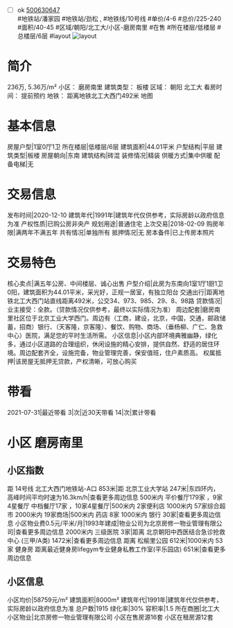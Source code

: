 - [ ] ok [500630647](https://bj.5i5j.com/ershoufang/500630647.html)  
 #地铁站/潘家园 #地铁站/劲松 ,  #地铁线/10号线
#单价/4-6 #总价/225-240 #面积/40-45   #区域/朝阳/北工大/小区-磨房南里 #在售 #所在楼层/低楼层 #总楼层/6层 #layout 
![layout](http://image2a.5i5j.com/bdir/layout/69a2cd45011d4014b18ca383794a7b92.JPG_P5.jpg) 
# 简介 
 236万,  5.36万/m² 
小区： 磨房南里
建筑类型： 板楼
区域： 朝阳 北工大
看房时间： 提前预约
地铁： 距离地铁北工大西门492米 地图
# 基本信息 
 房屋户型|1室0厅1卫
所在楼层|低楼层/6层
建筑面积|44.01平米
户型结构|平层
建筑类型|板楼
房屋朝向|东南
建筑结构|砖混
装修情况|精装
供暖方式|集中供暖
配备电梯|无
# 交易信息 
 发布时间|2020-12-10
建筑年代|1991年|建筑年代仅供参考，实际房龄以政府信息为准
产权性质|已购公房非央产
规划用途|普通住宅
上次交易|2018-02-09
购房年限|满两年不满五年
共有情况|单独所有
抵押情况|无
房本备件|已上传房本照片
# 交易特色 
 核心卖点|满五年公房、中间楼层、诚心出售
户型介绍|此房为东南向1室1厅1厨1卫0阳，建筑面积为44.01平米，采光好，正规一居室，有独立阳台
交通出行|距离地铁北工大西门站直线距离492米，公交34、973、985、29、8、98路
贷款情况|业主接受：全款。（贷款情况仅供参考，最终以实际情况为准）
周边配套|磨房南里社区位于北京工业大学西门。周边有（工商，建设，北京，中国，交通，邮政储蓄，招商）银行、（天客隆，京客隆）、餐饮、购物、商场、（垂杨柳、广仁、急救中心）医院，满足您的平时生活所需。
小区信息|小区内部环境典雅幽静，绿化多，通过小区道路的合理组织，休闲设施的精心安排，提供自然、舒适的居住环境。周边配套齐全，设施完备，物业管理完善，保安值班，住户素质高。
权属抵押|该房屋无抵押无贷款，产权清晰，可放心购买
# 带看 
 2021-07-31|最近带看	 3|次|近30天带看	 14|次|累计带看
# 小区 磨房南里
## 小区指数 
 距 14号线 北工大西门地铁站-A口 853米|距 北京工业大学站 247米|东四环内， 高峰时间平均时速为16.3km/h|查看更多周边信息
500米内 平价餐厅179家 ，9家4星餐厅
中档餐厅17家 ，10家4星餐厅|500米内 2家便利店
1000米内 57家综合超市
2000米内 19家商场|500米内 药店 8家
1000米内 银行 30家|查看更多周边信息
小区物业费0.5元/平米/月|1993年建成|物业公司为北京房修一物业管理有限公司|查看更多周边信息
2000米内 三级医院 3家|距离 北京朝阳中西医结合急诊抢救中心 (三甲/A类) 1472米|查看更多周边信息
距离 松榆里公园 612米|1000米内 53家 健身房
距离最近健身房lifegym专业健身私教工作室(平乐园店) 651米|查看更多周边信息
## 小区信息 
 小区均价|58759元/m²
建筑面积|8000m²
建筑年代|1991年|建筑年代仅供参考，实际房龄以政府信息为准
总户数|1915
绿化率|30%
容积率|1.5
所在商圈|北工大
小区物业|北京房修一物业管理有限公司
小区在售房源16套
小区在租房源12套
